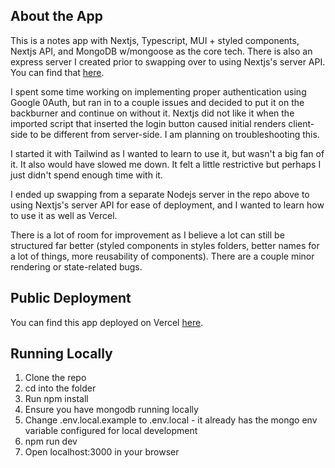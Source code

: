 ## About the App

This is a notes app with Nextjs, Typescript, MUI + styled components, Nextjs API, and MongoDB w/mongoose as the core tech. There is also an express server I created prior to swapping over to using Nextjs's server API. You can find that [here](https://github.com/AlexArms/old-solace-notes-app-server).

I spent some time working on implementing proper authentication using Google 0Auth, but ran in to a couple issues and decided to put it on the backburner and continue on without it. Nextjs did not like it when the imported script that inserted the login button caused initial renders client-side to be different from server-side. I am planning on troubleshooting this.

I started it with Tailwind as I wanted to learn to use it, but wasn't a big fan of it. It also would have slowed me down. It felt a little restrictive but perhaps I just didn't spend enough time with it.

I ended up swapping from a separate Nodejs server in the repo above to using Nextjs's server API for ease of deployment, and I wanted to learn how to use it as well as Vercel.

There is a lot of room for improvement as I believe a lot can still be structured far better (styled components in styles folders, better names for a lot of things, more reusability of components). There are a couple minor rendering or state-related bugs.


## Public Deployment

You can find this app deployed on Vercel [here](https://solace-notes-app-n5le.vercel.app/).

## Running Locally

1. Clone the repo
2. cd into the folder
3. Run npm install
4. Ensure you have mongodb running locally
5. Change .env.local.example to .env.local - it already has the mongo env variable configured for local development
6. npm run dev
7. Open localhost:3000 in your browser
